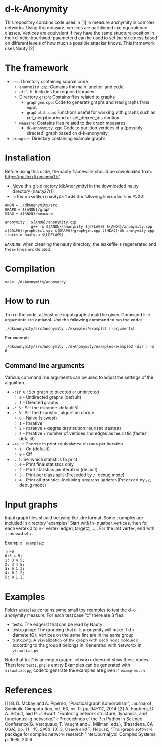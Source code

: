 # d-k-Anonymity
This repository contains code used in [1] to measure anonymity in complex networks.
Using this measure, vertices are partitioned into equivalence classes.
Vertices are equivalent if they have the same structural position in their d-neighbourhood; parameter d can be used to set the strictness based on different levels of how much a possible attacker knows.
This framework uses Nauty [2].

# The framework
* `src`: Directory containing source code
  * `anonymity.cpp`: Contains the main function and code
  * `util.h`: Includes the required libraries
  * Directory `graph`: Contains files related to graphs
      * `graphgen.cpp`: Code to generate graphs and read graphs from input
      * `graphutil.cpp`: Functions useful for working with graphs such as get_neighbourhood or get_degree_distribution
  * `Measure`: Contains files related to the graph measures
      * `dk-anonymity.cpp`: Code to partition vertices of a (possibly directed) graph based on d-k-anonymity
* `examples`: Directory containing example graphs

# Installation
Before using this code, the nauty framework should be downloaded from: https://pallini.di.uniroma1.it/
* Move this git-directory (dkAnonymity) in the downloaded nauty directory (nauty27r1)
* In the makefile in nauty27r1 add the following lines after line #500:


```
ANON = ./dkAnonymity/src
GRAPH = ${ANON}/graph
MEAS = ${ANON}/measure

anonymity : ${ANON}/anonymity.cpp
	        g++ -o ${ANON}/anonymity ${CFLAGS} ${ANON}/anonymity.cpp ${GRAPH}/graphutil.cpp ${GRAPH}/graphgen.cpp ${MEAS}/dk-anonymity.cpp traces.o nauty.a ${LDFLAGS}

```
`WARNING`: when cleaning the nauty directory, the makefile is regenerated and these lines are deleted.

# Compilation
```
make ./dkAnonymity/anonymity 
```

# How to run
To run the code, at least one input graph should be given. Command line arguments are optional.
Use the following command to run the code:
```
./dkAnonymity/src/anonymity ./examples/example2 [-arguments]
```
For example:
```
./dkAnonymity/src/anonymity ./dkAnonymity/examples/example2 -dir 1 -d 6
```

## Command line arguments
Various command line arguments can be used to adjust the settings of the algorithm.
* `-dir 0` : Set graph to directed or undirected
    * `0` - Undirected graphs (default)
    * `1` - Directed graphs
* `-d 5` : Set the distance (default 5)
* `-h 3` : Set the heuristic / algorithm choice
    * `0` - Naive (slowest)
    * `1` - Iterative
    * `2` - Iterative + degree distribution heuristic (fastest)
    * `3` - Iterative + number of vertices and edges as heuristic (fastest, default)
* `-eq 1`: Choose to print equivalence classes per iteration 
    * `1` - On (default)
    * `0` - Off
* `-s 1`: Set which statistics to print
    * `0` - Print final statistics only
    * `2` - Print statistics per iteration (default)
    * `3` - Print per class split (Preceded by `/`, debug mode)
    * `4` - Print all statistics, including progress updates (Preceded by `//`, debug mode)

# Input graphs

Input graph files should be using the .dre format. Some examples are included in directory 'examples'
Start with !n=number_vertices, then for each vertex 0 to n-1 vertex: edge1, target2, ...;. For the last vertex, end with `.` instead of `;`.

Example ` example2`:

```
!n=6
0:3 4 5;
1: 3 4 5;
2: 3 4 5;
3: 0 1 2;
4: 0 1 2;
5: 0 1 2.
```
# Examples
Folder `examples` contains some small toy examples to test the d-k-anonymity measure. For each test case "x" there are 3 files:
* testx: The edgelist that can be read by Nauty
* testx.group: The grouping that d-k-anonymity will make if d = diameter(G). Vertices on the same line are in the same group
* testx.png: A visualization of the graph with each node coloured according to the group it belongs in. Generated with Networkx in `visualize.py`

Note that test1 is an empty graph: networkx does not show these nodes. Therefore `test1.png` is empty
Examples can be generated with `visualize.py`, code to generate the examples are given in `examples.sh`

# References
[1] B. D. McKay and A. Piperno, “Practical graph isomorphism”, Journal of Symbolic Computa-tion, vol. 60, no. 0, pp. 94–112, 2014.
[2] A. Hagberg, D. A. Schult, and P. J. Swart, “Exploring network structure, dynamics, and functionusing networkx,” inProceedings of the 7th Python in Science Conference(G. Varoquaux, T. Vaught,and J. Millman, eds.), (Pasadena, CA USA), pp. 11 – 15, 2008.
[3] G. Csardi and T. Nepusz, “The igraph software package for complex network research,”InterJournal,vol. Complex Systems, p. 1695, 2006